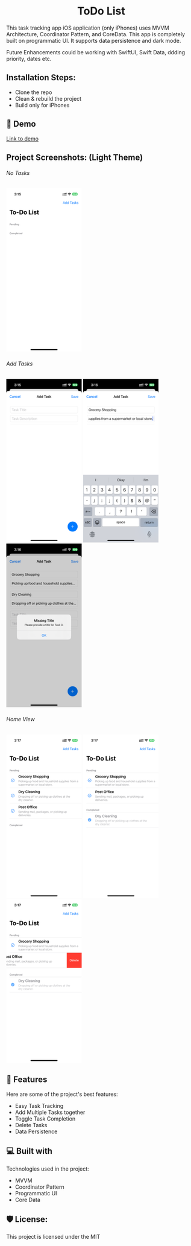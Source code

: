 <h1 align="center" id="title">ToDo List</h1>

<p id="description">This task tracking app iOS application (only iPhones) uses MVVM Architecture, Coordinator Pattern, and CoreData. This app is completely built on programmatic UI. It supports data persistence and dark mode.</p>

<p id="description">Future Enhancements could be working with SwiftUI, Swift Data, ddding priority, dates etc.</p>

<h2>Installation Steps:</h2>

*   Clone the repo
*   Clean & rebuild the project
*   Build only for iPhones

<h2>🚀 Demo</h2>
<a href=https://appetize.io/app/b_63bmao24xljj2j73rf73v5fjsy>Link to demo </a>

<h2>Project Screenshots: (Light Theme)</h2>
<h6>No Tasks</h6>
<img src="https://github.com/argh15/ToDoList/blob/master/App%20Screenshots/No%20Tasks%20View.PNG" width="200"/>
<h6>Add Tasks</h6>
<img src="https://github.com/argh15/ToDoList/blob/master/App%20Screenshots/Add%20Tasks%20View.PNG" width="200"/>
<img src="https://github.com/argh15/ToDoList/blob/master/App%20Screenshots/Adding%20a%20Task.PNG" width="200"/>
<img src="https://github.com/argh15/ToDoList/blob/master/App%20Screenshots/Error%20when%20Task%20is%20empty.PNG" width="200"/>
<h6>Home View</h6>
<img src="https://github.com/argh15/ToDoList/blob/master/App%20Screenshots/Pending%20Tasks.PNG" width="200"/>
<img src="https://github.com/argh15/ToDoList/blob/master/App%20Screenshots/Completed%20Tasks.PNG" width="200"/>
<img src="https://github.com/argh15/ToDoList/blob/master/App%20Screenshots/Delete%20Task.PNG" width="200"/>
  
<h2>🧐 Features</h2>

Here are some of the project's best features:

*   Easy Task Tracking
*   Add Multiple Tasks together
*   Toggle Task Completion
*   Delete Tasks
*   Data Persistence
  
<h2>💻 Built with</h2>

Technologies used in the project:

*   MVVM
*   Coordinator Pattern
*   Programmatic UI
*   Core Data

<h2>🛡️ License:</h2>

This project is licensed under the MIT
